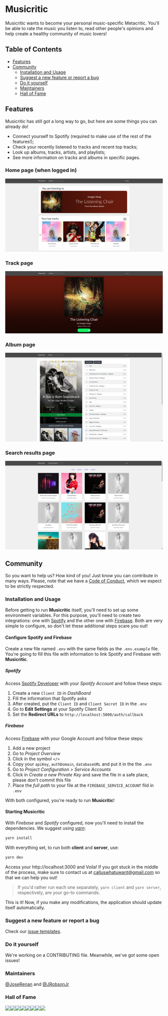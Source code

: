# Musicritic

Musicritic wants to become your personal music-specific Metacritic. You'll be able to rate the music you listen to, read other people's opinions and help create a healthy community of music lovers!

## Table of Contents

-   [Features](#features)
-   [Community](#community)
    -   [Installation and Usage](#installation-and-usage)
    -   [Suggest a new feature or report a bug](#suggest-a-new-feature-or-report-a-bug)
    -   [Do it yourself](#do-it-yourself)
    -   [Maintainers](#maintainers)
    -   [Hall of Fame](#hall-of-fame)

## Features

Musicritic has still got a long way to go, but here are some things you can already do!

-   Connect yourself to Spotify (required to make use of the rest of the features!);
-   Check your recently listened to tracks and recent top tracks;
-   Look up albums, tracks, artists, and playlists;
-   See more information on tracks and albums in specific pages.

### Home page (when logged in)
![Home page](./assets/home-page.png)

### Track page
![Track page](./assets/track-page.png)

### Album page
![Album page](./assets/album-page.png)

### Search results page
![Search results page](./assets/search-results-page.png)

## Community

So you want to help us? How kind of you! Just know you can contribute in many ways.
Please, note that we have a [Code of Conduct](.github/CODE_OF_CONDUCT.md), which we expect to be strictly respected.

### Installation and Usage

Before getting to run **Musicritic** itself, you'll need to set up some environment variables. For this purpose, you'll need to create two integrations: one with [Spotify](https://developer.spotify.com/dashboard/) and the other one with [Firebase](https://console.firebase.google.com/). Both are very simple to configure, so don't let these additional steps scare you out!

#### Configure Spotify and Firebase

Create a new file named `.env` with the same fields as the `.env.example` file. You're going to fill this file with information to link Spotify and Firebase with **Musicritic**.

##### Spotify

Access [Spotify Developer](https://developer.spotify.com/dashboard/) with your *Spotify Account* and follow these steps:

1. Create a new `Client ID` in *DashBoard*
2. Fill the information that Spotify asks
3. After created, put the `Client ID` and `Client Secret ID` in the `.env`
4. Go to **Edit Settings** at your Spotify Client ID
5. Set the **Redirect URLs** to `http://localhost:5000/auth/callback`

##### Firebase

Access [Firebase](https://console.firebase.google.com/) with your Google Account and follow these steps:

1. Add a new project
2. Go to *Project Overview*
3. Click in the symbol `</>`
4. Copy your `apiKey`, `authDomain`, `databaseURL` and put it in the the `.env`
5. Go to *Project Configuration > Service Accounts*
6. Click in *Create a new Private Key* and save the file in a safe place, please don't commit this file
7. Place the *full path* to your file at the `FIREBASE_SERVICE_ACCOUNT` fild in `.env`

With both configured, you're ready to run **Musicritic**!

#### Starting Musicritic

With *Firebase* and *Spotify* configured, now you'll need to install the dependencies. We suggest using [*yarn*](https://yarnpkg.com/en/):

```sh
yarn install
```

With everything set, to run both **client** and **server**, use:

```sh
yarn dev
```

Access your http://localhost:3000 and Voila! If you got stuck in the middle of the process, make sure to contact us at calluswhatuwant@gmail.com so that we can help you out!

> If you'd rather run each one separately, `yarn client` and `yarn server`, respectively, are your go-to commands.

This is it! Now, if you make any modifications, the application should update itself automatically.

### Suggest a new feature or report a bug

Check our [issue templates](.github/ISSUE_TEMPLATE).

### Do it yourself

We're working on a CONTRIBUTING file. Meanwhile, we've got some open issues!

### Maintainers

[@JoseRenan](http://github.com/JoseRenan) and [@JRobsonJr](http://github.com/JRobsonJr)

### Hall of Fame

[![](https://sourcerer.io/fame/JRobsonJr/calluswhatyouwant/musicritic/images/0)](https://sourcerer.io/fame/JRobsonJr/calluswhatyouwant/musicritic/links/0)[![](https://sourcerer.io/fame/JRobsonJr/calluswhatyouwant/musicritic/images/1)](https://sourcerer.io/fame/JRobsonJr/calluswhatyouwant/musicritic/links/1)[![](https://sourcerer.io/fame/JRobsonJr/calluswhatyouwant/musicritic/images/2)](https://sourcerer.io/fame/JRobsonJr/calluswhatyouwant/musicritic/links/2)[![](https://sourcerer.io/fame/JRobsonJr/calluswhatyouwant/musicritic/images/3)](https://sourcerer.io/fame/JRobsonJr/calluswhatyouwant/musicritic/links/3)[![](https://sourcerer.io/fame/JRobsonJr/calluswhatyouwant/musicritic/images/4)](https://sourcerer.io/fame/JRobsonJr/calluswhatyouwant/musicritic/links/4)[![](https://sourcerer.io/fame/JRobsonJr/calluswhatyouwant/musicritic/images/5)](https://sourcerer.io/fame/JRobsonJr/calluswhatyouwant/musicritic/links/5)[![](https://sourcerer.io/fame/JRobsonJr/calluswhatyouwant/musicritic/images/6)](https://sourcerer.io/fame/JRobsonJr/calluswhatyouwant/musicritic/links/6)[![](https://sourcerer.io/fame/JRobsonJr/calluswhatyouwant/musicritic/images/7)](https://sourcerer.io/fame/JRobsonJr/calluswhatyouwant/musicritic/links/7)
